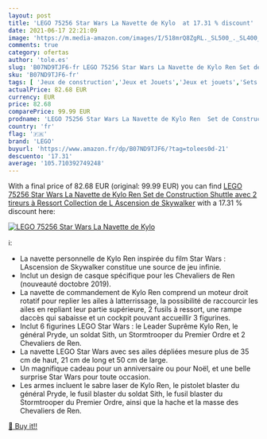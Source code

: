 ```yaml
---
layout: post
title: 'LEGO 75256 Star Wars La Navette de Kylo  at 17.31 % discount'
date: 2021-06-17 22:21:09
image: 'https://m.media-amazon.com/images/I/518mrQ8ZgRL._SL500_._SL400_.jpg'
comments: true
category: ofertas
author: 'tole.es'
slug: 'B07ND9TJF6-fr LEGO 75256 Star Wars La Navette de Kylo Ren Set de...'
sku: 'B07ND9TJF6-fr'
tags: [ 'Jeux de construction','Jeux et Jouets','Jeux et jouets','Sets de jeux de construction','lego', ]
actualPrice: 82.68 EUR
currency: EUR
price: 82.68
comparePrice: 99.99 EUR
prodname: 'LEGO 75256 Star Wars La Navette de Kylo Ren  Set de Construction Shuttle avec 2 tireurs à Ressort  Collection de L Ascension de Skywalker'
country: 'fr'
flag: '🇫🇷'
brand: 'LEGO'
buyurl: 'https://www.amazon.fr/dp/B07ND9TJF6/?tag=tolees0d-21'
descuento: '17.31'
average: '105.710392749248'
---
```


With a final price of 82.68 EUR (original: 99.99 EUR) you can find [LEGO 75256 Star Wars La Navette de Kylo Ren  Set de Construction Shuttle avec 2 tireurs à Ressort  Collection de L Ascension de Skywalker](https://www.amazon.fr/dp/B07ND9TJF6/?tag=tolees0d-21) with a  17.31 % discount here:

[![LEGO 75256 Star Wars La Navette de Kylo ](https://m.media-amazon.com/images/I/518mrQ8ZgRL._SL500_._SL400_.jpg)](https://www.amazon.fr/dp/B07ND9TJF6/?tag=tolees0d-21)

ℹ️:

- La navette personnelle de Kylo Ren inspirée du film Star Wars : LAscension de Skywalker constitue une source de jeu infinie.
- Inclut un design de casque spécifique pour les Chevaliers de Ren (nouveauté doctobre 2019).
- La navette de commandement de Kylo Ren comprend un moteur droit rotatif pour replier les ailes à latterrissage, la possibilité de raccourcir les ailes en repliant leur partie supérieure, 2 fusils à ressort, une rampe daccès qui sabaisse et un cockpit pouvant accueillir 3 figurines.
- Inclut 6 figurines LEGO Star Wars : le Leader Suprême Kylo Ren, le général Pryde, un soldat Sith, un Stormtrooper du Premier Ordre et 2 Chevaliers de Ren.
- La navette LEGO Star Wars avec ses ailes dépliées mesure plus de 35 cm de haut, 21 cm de long et 50 cm de large.
- Un magnifique cadeau pour un anniversaire ou pour Noël, et une belle surprise Star Wars pour toute occasion.
- Les armes incluent le sabre laser de Kylo Ren, le pistolet blaster du général Pryde, le fusil blaster du soldat Sith, le fusil blaster du Stormtrooper du Premier Ordre, ainsi que la hache et la masse des Chevaliers de Ren.

[🛒 Buy it!!](https://www.amazon.fr/dp/B07ND9TJF6/?tag=tolees0d-21)
